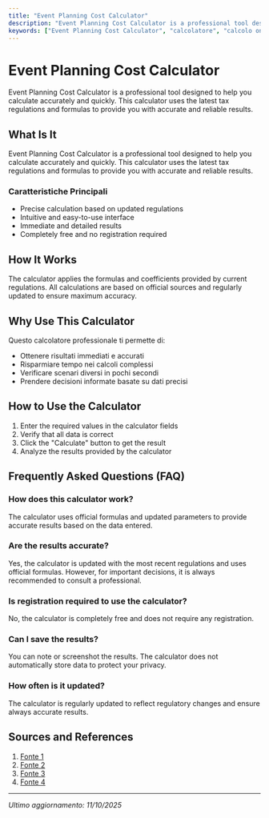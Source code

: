 ```yaml
---
title: "Event Planning Cost Calculator"
description: "Event Planning Cost Calculator is a professional tool designed to help you calculate accurately and quickly. This calculator uses the latest tax regulations and formulas to provide you with accurate and reliable results."
keywords: ["Event Planning Cost Calculator", "calcolatore", "calcolo online"]
---
```


# Event Planning Cost Calculator

Event Planning Cost Calculator is a professional tool designed to help you calculate accurately and quickly. This calculator uses the latest tax regulations and formulas to provide you with accurate and reliable results.

## What Is It

Event Planning Cost Calculator is a professional tool designed to help you calculate accurately and quickly. This calculator uses the latest tax regulations and formulas to provide you with accurate and reliable results.

### Caratteristiche Principali

- Precise calculation based on updated regulations
- Intuitive and easy-to-use interface
- Immediate and detailed results
- Completely free and no registration required

## How It Works

The calculator applies the formulas and coefficients provided by current regulations. All calculations are based on official sources and regularly updated to ensure maximum accuracy.

## Why Use This Calculator

Questo calcolatore professionale ti permette di:

- Ottenere risultati immediati e accurati
- Risparmiare tempo nei calcoli complessi
- Verificare scenari diversi in pochi secondi
- Prendere decisioni informate basate su dati precisi

## How to Use the Calculator

1. Enter the required values in the calculator fields
2. Verify that all data is correct
3. Click the "Calculate" button to get the result
4. Analyze the results provided by the calculator

## Frequently Asked Questions (FAQ)

### How does this calculator work?

The calculator uses official formulas and updated parameters to provide accurate results based on the data entered.

### Are the results accurate?

Yes, the calculator is updated with the most recent regulations and uses official formulas. However, for important decisions, it is always recommended to consult a professional.

### Is registration required to use the calculator?

No, the calculator is completely free and does not require any registration.

### Can I save the results?

You can note or screenshot the results. The calculator does not automatically store data to protect your privacy.

### How often is it updated?

The calculator is regularly updated to reflect regulatory changes and ensure always accurate results.

## Sources and References

1. [Fonte 1](https://www.calconic.com/calculator-widgets/event-budget-calculator)
2. [Fonte 2](https://eventbudgetcal.com/)
3. [Fonte 3](https://inevent.com/en/event-budget-calculator.php)
4. [Fonte 4](https://formester.com/tools/event-planning-cost-estimator/)

---

*Ultimo aggiornamento: 11/10/2025*
